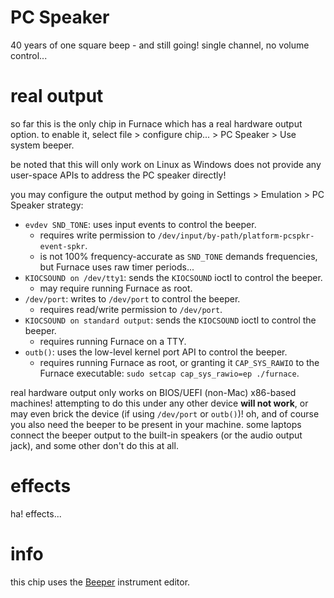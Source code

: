 # PC Speaker

40 years of one square beep - and still going! single channel, no volume control...

# real output

so far this is the only chip in Furnace which has a real hardware output option.
to enable it, select file > configure chip... > PC Speaker > Use system beeper.

be noted that this will only work on Linux as Windows does not provide any user-space APIs to address the PC speaker directly!

you may configure the output method by going in Settings > Emulation > PC Speaker strategy:

- `evdev SND_TONE`: uses input events to control the beeper.
  - requires write permission to `/dev/input/by-path/platform-pcspkr-event-spkr`.
  - is not 100% frequency-accurate as `SND_TONE` demands frequencies, but Furnace uses raw timer periods...
- `KIOCSOUND on /dev/tty1`: sends the `KIOCSOUND` ioctl to control the beeper.
  - may require running Furnace as root.
- `/dev/port`: writes to `/dev/port` to control the beeper.
  - requires read/write permission to `/dev/port`.
- `KIOCSOUND on standard output`: sends the `KIOCSOUND` ioctl to control the beeper.
  - requires running Furnace on a TTY.
- `outb()`: uses the low-level kernel port API to control the beeper.
  - requires running Furnace as root, or granting it `CAP_SYS_RAWIO` to the Furnace executable: `sudo setcap cap_sys_rawio=ep ./furnace`.

real hardware output only works on BIOS/UEFI (non-Mac) x86-based machines! attempting to do this under any other device **will not work**, or may even brick the device (if using `/dev/port` or `outb()`)!
oh, and of course you also need the beeper to be present in your machine. some laptops connect the beeper output to the built-in speakers (or the audio output jack), and some other don't do this at all.

# effects

ha! effects...

# info

this chip uses the [Beeper](../4-instrument/beeper.md) instrument editor.
